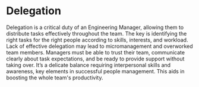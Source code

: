 # Delegation

Delegation is a critical duty of an Engineering Manager, allowing them to distribute tasks effectively throughout the team. The key is identifying the right tasks for the right people according to skills, interests, and workload. Lack of effective delegation may lead to micromanagement and overworked team members. Managers must be able to trust their team, communicate clearly about task expectations, and be ready to provide support without taking over. It’s a delicate balance requiring interpersonal skills and awareness, key elements in successful people management. This aids in boosting the whole team's productivity.